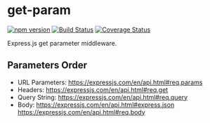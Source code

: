 # get-param
[![npm version](https://badge.fury.io/js/express-get-param.svg)](https://badge.fury.io/js/express-get-param)
[![Build Status](https://travis-ci.org/ryanhanwu/express-get-param.svg?branch=master)](https://travis-ci.org/ryanhanwu/express-get-param)
[![Coverage Status](https://coveralls.io/repos/github/ryanhanwu/express-get-param/badge.svg?branch=master)](https://coveralls.io/github/ryanhanwu/express-get-param?branch=master)

Express.js get parameter middleware.

## Parameters Order
- URL Parameters:
     https://expressjs.com/en/api.html#req.params
- Headers:
     https://expressjs.com/en/api.html#req.get
- Query String:
     https://expressjs.com/en/api.html#req.query
- Body:
     https://expressjs.com/en/api.html#express.json
     https://expressjs.com/en/api.html#req.body
